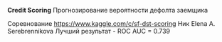 **Credit Scoring**
Прогнозирование вероятности дефолта заемщика

Соревнование https://www.kaggle.com/c/sf-dst-scoring
Ник  Elena A. Serebrennikova
Лучший результат - ROC AUC = 0.739
